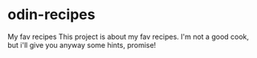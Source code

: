 # odin-recipes
My fav recipes
This project is about my fav recipes. I'm not a good cook, but i'll give you anyway some hints, promise!